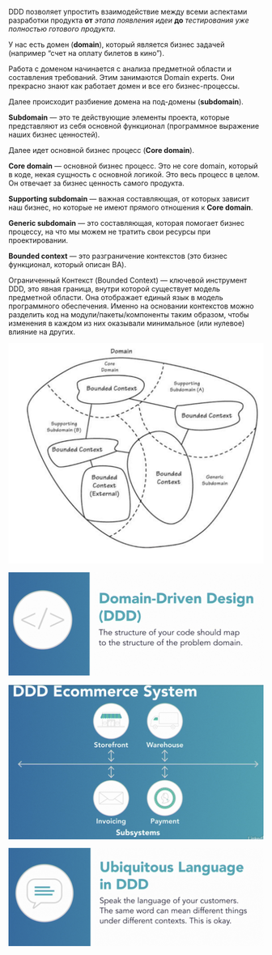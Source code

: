 DDD позволяет упростить взаимодействие между всеми аспектами разработки продукта **от** _этапа появления идеи_ **до** _тестирования уже полностью готового продукта_.

У нас есть домен (**domain**), который является бизнес задачей (например “счет на оплату билетов в кино”).

Работа с доменом начинается с анализа предметной области и составления требований. Этим занимаются Domain experts. Они прекрасно знают как работает домен и все его бизнес-процессы.

Далее происходит разбиение домена на под-домены (**subdomain**).

**Subdomain** — это те действующие элементы проекта, которые представляют из себя основной функционал (программное выражение наших бизнес ценностей).

Далее идет основной бизнес процесс (**Core domain**).

**Core domain** — основной бизнес процесс. Это не core domain, который в коде, некая сущность с основной логикой. Это весь процесс в целом. Он отвечает за бизнес ценность самого продукта.

**Supporting subdomain** — важная составляющая, от которых зависит наш бизнес, но которые не имеют прямого отношения к **Core domain**.

**Generic subdomain** — это составляющая, которая помогает бизнес процессу, на что мы можем не тратить свои ресурсы при проектировании.

**Bounded context** — это разграничение контекстов (это бизнес функционал, который описан BA).

  

Ограниченный Контекст (Bounded Context) — ключевой инструмент DDD, это явная граница, внутри которой существует модель предметной области. Она отображает единый язык в модель программного обеспечения. Именно на основании контекстов можно разделить код на модули/пакеты/компоненты таким образом, чтобы изменения в каждом из них оказывали минимальное (или нулевое) влияние на других.

![Untitled 61.png](_img/Untitled%2061.png)

![Untitled 1 19.png](../Computer_Science/_img/Untitled%201%2019.png)

![Untitled 2 14.png](_img/Untitled%202%2014.png)

![Untitled 3 14.png](_img/Untitled%203%2014.png)